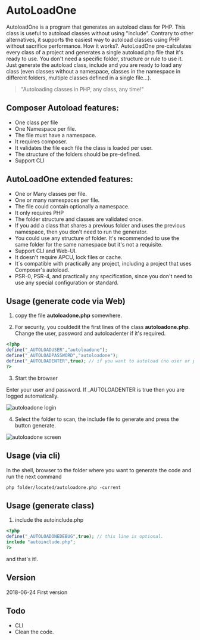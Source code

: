 # AutoLoadOne
AutoloadOne is a program that generates an autoload class for PHP. This class is useful to autoload classes without using "include".
Contrary to other alternatives, it supports the easiest way to autoload classes using PHP without sacrifice performance.  How it works?. AutoLoadOne pre-calculates every class of a project and generates a single autoload.php file that it's ready to use.  You don't need a specific folder, structure or rule to use it. Just generate the autoload class, include and you are ready to load any class (even classes without a namespace, classes in the namespace in different folders, multiple classes defined in a single file...).

> "Autoloading classes in PHP, any class, any time!"

## Composer Autoload features:
* One class per file
* One Namespace per file.
* The file must have a namespace.
* It requires composer.
* It validates the file each file the class is loaded per user.
* The structure of the folders should be pre-defined.
* Support CLI

## AutoLoadOne extended features:
* One or Many classes per file.
* One or many namespaces per file.
* The file could contain optionally a namespace.
* It only requires PHP
* The folder structure and classes are validated once.
* If you add a class that shares a previous folder and uses the previous namespace, then you don't need to run the generator.
* You could use any structure of folder. It's recommended to use the same folder for the same namespace but it's not a requisite.
* Support CLI and Web-UI.
* It doesn't require APCU, lock files or cache.
* It´s compatible with practically any project, including a project that uses Composer's autoload.
* PSR-0, PSR-4, and practically  any specification, since you don't need to use any special configuration or standard.

## Usage (generate code via Web)

1) copy the file **autoloadone.php** somewhere.

2) For security, you couldedit the first lines of the class **autoloadone.php**. Change the user, password and autoloadenter if it's required.

```php
<?php
define("_AUTOLOADUSER","autoloadone");
define("_AUTOLOADPASSWORD","autoloadone");
define("_AUTOLOADENTER",true); // if you want to autoload (no user or password) then set to true
?>
```
3) Start the browser

Enter your user and password.  If _AUTOLOADENTER is true then you are logged automatically.

![autoloadone login](https://github.com/EFTEC/AutoLoadOne/blob/master/doc/login.jpg "Autoloadone logon")


4) Select the folder to scan, the include file to generate and press the button generate.

![autoloadone screen](https://github.com/EFTEC/AutoLoadOne/blob/master/doc/screen.jpg "Autoloadone screen")


## Usage (via cli)

In the shell, browser to the folder where you want to generate the code and run the next command

```
php folder/located/autoloadone.php -current
```



## Usage (generate class)

1) include the autoinclude.php

```php
<?php
define("_AUTOLOADONEDEBUG",true); // this line is optional.
include "autoinclude.php";
?>
```
and that's it!.


## Version
2018-06-24 First version

## Todo

* CLI
* Clean the code.
